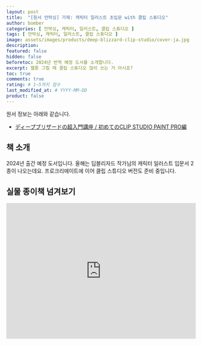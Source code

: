 ```yaml
---
layout: post
title:  "[원서 언박싱] 가제: 캐릭터 일러스트 초입문 with 클립 스튜디오"
author: bomber
categories: [ 언박싱, 캐릭터, 일러스트, 클립 스튜디오 ]
tags: [ 언박싱, 캐릭터, 일러스트, 클립 스튜디오 ]
image: assets/images/products/deep-blizzard-clip-studio/cover-ja.jpg
description: 
featured: false
hidden: false
beforetoc: 2024년 번역 예정 도서를 소개합니다.
excerpt: 웹툰 그릴 때 클립 스튜디오 많이 쓰는 거 아시죠?
toc: true
comments: true
rating: # 1~5까지 점수
last_modified_at: # YYYY-MM-DD
product: false
---
```



<div class="note">
    <p>원서 정보는 아래와 같습니다.</p>
    <ul>
        <li><a href="https://amzn.asia/d/6bsRQhQ" target="_blank">ディープブリザードの超入門講座 / 初めてのCLIP STUDIO PAINT PRO編</a></li>
    </ul>   
</div>

## 책 소개

<p>
2024년 출간 예정 도서입니다. 
올해는 딥블리자드 작가님의 캐릭터 일러스트 입문서 2종이 나오는데요. 
프로크리에이트에 이어 클립 스튜디오 버전도 준비 중입니다. 
</p>

## 실물 종이책 넘겨보기
<p><iframe style="width:100%;" height="360" src="https://www.youtube.com/embed/AE7tcSr19IM" frameborder="0" allow="accelerometer; autoplay; clipboard-write; encrypted-media; gyroscope; picture-in-picture; web-share" allowfullscreen></iframe></p>